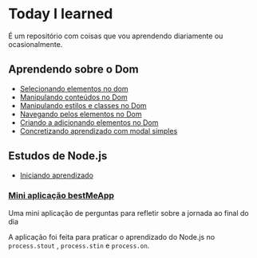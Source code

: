 # Today I learned
É um repositório com coisas que vou aprendendo diariamente ou ocasionalmente.
## Aprendendo sobre o Dom

 - [Selecionando elementos no dom](https://github.com/alexmuniz96/todayilearned/tree/master/selecionando-elementos-dom)
 - [Manipulando conteúdos no Dom](https://github.com/alexmuniz96/todayilearned/tree/master/manipulando-conteudos)
 - [Manipulando estilos e classes no Dom](https://github.com/alexmuniz96/todayilearned/tree/master/manipulando-estilos-classes)
 - [Navegando pelos elementos no Dom](https://github.com/alexmuniz96/todayilearned/tree/master/navegando-elementos-dom)
 - [Criando a adicionando elementos no Dom](https://github.com/alexmuniz96/todayilearned/tree/master/criar-adicionar-elementos)
 -  [Concretizando aprendizado com modal simples](https://github.com/alexmuniz96/todayilearned/tree/master/Modal)

 ## Estudos de Node.js
- [Iniciando aprendizado](https://github.com/alexmuniz96/todayilearned/blob/master/Node/estudos-de-node/iniciando-aprendizado.md)
###  [Mini aplicação bestMeApp](https://github.com/alexmuniz96/todayilearned/tree/master/Node/estudos-de-node/bestMeApp) 
Uma mini aplicação de perguntas para refletir sobre a jornada ao final do dia

A aplicação foi feita para praticar o aprendizado do Node.js no `process.stout` ,  `process.stin` e `process.on`.



	